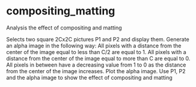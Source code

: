 # compositing_matting
Analysis the effect of compositing and matting

Selects two square 2Cx2C pictures P1 and P2 and display them.
Generate an alpha image in the following way: All pixels with a distance from the center of the image equal to less than C/2 are equal to 1. All pixels with a distance from the center of the image equal to more than C are equal to 0. All pixels in between have a decreasing value from 1 to 0 as the distance from the center of the image increases. Plot the alpha image.
Use P1, P2 and the alpha image to show the effect of compositing and matting

